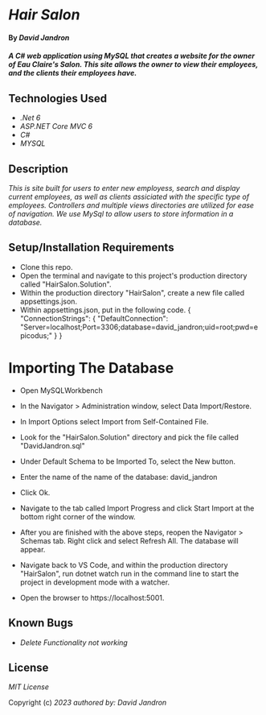 # _Hair Salon_

#### By _David Jandron_

#### _A C# web application using MySQL that creates a website for the owner of Eau Claire's Salon. This site allows the owner to view their employees, and the clients their employees have._

## Technologies Used

* _.Net 6_
* _ASP.NET Core MVC 6_
* _C#_
* _MYSQL_

## Description

_This is site built for users to enter new employess, search and display current employees, as well as clients assiciated with the specific type of employees. Controllers and multiple views directories are utilized for ease of navigation. We use MySql to allow users to store information in a database._

## Setup/Installation Requirements

* Clone this repo.
* Open the terminal and navigate to this project's production directory called "HairSalon.Solution".
* Within the production directory "HairSalon", create a new file called appsettings.json.
* Within appsettings.json, put in the following code.
{
  "ConnectionStrings": {
      "DefaultConnection": "Server=localhost;Port=3306;database=david_jandron;uid=root;pwd=epicodus;"
  }
}
# Importing The Database

* Open MySQLWorkbench

* In the Navigator > Administration window, select Data Import/Restore.

* In Import Options select Import from Self-Contained File.

* Look for the "HairSalon.Solution" directory and pick the file called "DavidJandron.sql"

* Under Default Schema to be Imported To, select the New button.

* Enter the name of the name of the database: david_jandron

* Click Ok.

* Navigate to the tab called Import Progress and click Start Import at the bottom right corner of the window.

* After you are finished with the above steps, reopen the Navigator > Schemas tab. Right click and select Refresh All. The database will appear.

* Navigate back to VS Code, and within the production directory "HairSalon", run dotnet watch run in the command line to start the project in development mode with a watcher.

* Open the browser to https://localhost:5001.


## Known Bugs

* _Delete Functionality not working_

## License

_MIT License_

Copyright (c) _2023_ _authored by: David Jandron_